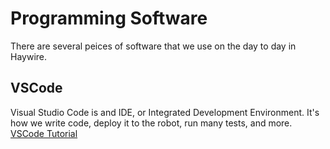 # Programming Software
There are several peices of software that we use on the day to day in Haywire.
## VSCode
Visual Studio Code is and IDE, or Integrated Development Environment. It's how we write code, deploy it to the robot, run many tests, and more.
[VSCode Tutorial](./VSCode.MD)
